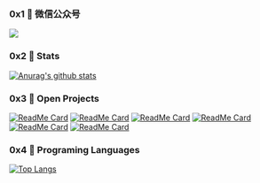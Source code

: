 
### 0x1 💚 微信公众号

![](https://niocoder.com/assets/images/qrcode.jpg)

### 0x2 💚 Stats

[![Anurag's github stats](https://github-readme-stats.vercel.app/api?username=longfeizheng&count_private=true&show_icons=true&theme=onedark)](https://github.com/anuraghazra/github-readme-stats)


### 0x3 💚 Open Projects

[![ReadMe Card](https://github-readme-stats.vercel.app/api/pin/?username=longfeizheng&repo=logback&theme=radical)](https://github.com/longfeizheng/logback)
[![ReadMe Card](https://github-readme-stats.vercel.app/api/pin/?username=longfeizheng&repo=sso-merryyou&theme=radical)](https://github.com/longfeizheng/sso-merryyou)
[![ReadMe Card](https://github-readme-stats.vercel.app/api/pin/?username=longfeizheng&repo=blockchain-java&theme=radical)](https://github.com/longfeizheng/blockchain-java)
[![ReadMe Card](https://github-readme-stats.vercel.app/api/pin/?username=longfeizheng&repo=springboot2.0-oauth2&theme=radical)](https://github.com/longfeizheng/springboot2.0-oauth2)
[![ReadMe Card](https://github-readme-stats.vercel.app/api/pin/?username=longfeizheng&repo=security-oauth2&theme=radical)](https://github.com/longfeizheng/security-oauth2)
[![ReadMe Card](https://github-readme-stats.vercel.app/api/pin/?username=longfeizheng&repo=jpa-example&theme=radical)](https://github.com/longfeizheng/jpa-example)


### 0x4 💚 Programing Languages

[![Top Langs](https://github-readme-stats.vercel.app/api/top-langs/?username=longfeizheng&theme=radical)](https://github.com/anuraghazra/github-readme-stats)
